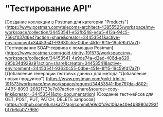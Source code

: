 # "Тестирование API"
[Создание коллекции в Postman для категории "Products"]
(https://www.postman.com/telecoms-architect-43855525/workspace/my-workspace/collection/34453541-e52fb548-e4a5-413a-94c5-756cf037d6e4?action=share&creator=34453541&active-environment=34453541-93630c55-0dbe-451e-8f15-19c59fd17a7f)
[Тестирование SOAP-сервиса с помощью Postman]
(https://www.postman.com/gold-trinity-191573/workspace/my-workspace/collection/34453541-4e9de74a-d2ad-406d-a620-a95b34d929a9?action=share&creator=34453541&active-environment=34453541-93630c55-0dbe-451e-8f15-19c59fd17a7f)
[Добавление генерации тестовых данных для метода "Добавление новых продуктов"]
(https://www.postman.com/gold-trinity-191573/workspace/my-workspace/request/34453541-1bd797da-d802-4495-8093-20821723e7e8?action=share&source=copy-link&creator=34453541&ctx=documentation)
[Создание тест-кейсов для GET, POST, PUT, PATCH, DELETE запросов]
(https://github.com/Burlaka27/api/commit/e9d0fc9c106ae40e4b8980d293fb17b6da077965)
